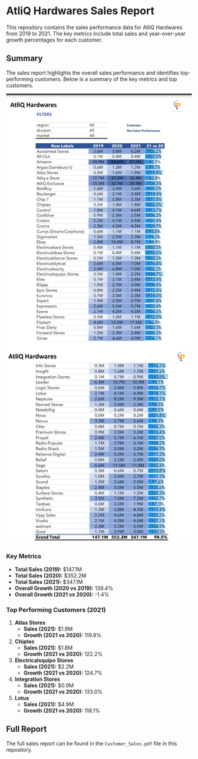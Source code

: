 # AtliQ Hardwares Sales Report

This repository contains the sales performance data for AtliQ Hardwares from 2019 to 2021. The key metrics include total sales and year-over-year growth percentages for each customer.

## Summary

The sales report highlights the overall sales performance and identifies top-performing customers. Below is a summary of the key metrics and top customers.


![salespic](sales1reports.png)
![salespic2](sales2report.png)

### Key Metrics

- **Total Sales (2019):** $147.1M
- **Total Sales (2020):** $352.2M
- **Total Sales (2021):** $347.1M
- **Overall Growth (2020 vs 2019):** 139.4%
- **Overall Growth (2021 vs 2020):** -1.4%

### Top Performing Customers (2021)

1. **Atlas Stores**
   - **Sales (2021):** $1.9M
   - **Growth (2021 vs 2020):** 119.8%
2. **Chiptec**
   - **Sales (2021):** $1.8M
   - **Growth (2021 vs 2020):** 122.2%
3. **Electricalsquipo Stores**
   - **Sales (2021):** $2.2M
   - **Growth (2021 vs 2020):** 124.7%
4. **Integration Stores**
   - **Sales (2021):** $0.9M
   - **Growth (2021 vs 2020):** 133.0%
5. **Lotus**
   - **Sales (2021):** $4.9M
   - **Growth (2021 vs 2020):** 118.1%

## Full Report

The full sales report can be found in the `Customer_Sales.pdf` file in this repository.



